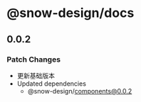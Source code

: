 # @snow-design/docs

## 0.0.2

### Patch Changes

- 更新基础版本
- Updated dependencies
  - @snow-design/components@0.0.2
